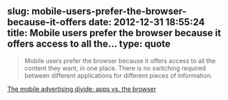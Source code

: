 slug: mobile-users-prefer-the-browser-because-it-offers
date: 2012-12-31 18:55:24
title: Mobile users prefer the browser because it offers access to all the...
type: quote
---

> Mobile users prefer the browser because it offers access to all the content they want, in one place. There is no switching required between different applications for different pieces of information.

[The mobile advertising divide: apps vs. the browser](http://venturebeat.com/2012/12/31/the-mobile-advertising-divide-apps-vs-the-browser/)
